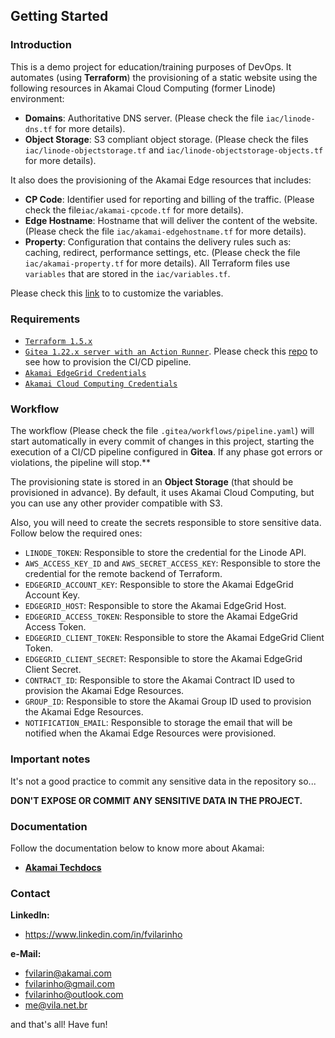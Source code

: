 Getting Started
---------------

### Introduction
This is a demo project for education/training purposes of DevOps.
It automates (using **Terraform**) the provisioning of a static website using the following resources in Akamai 
Cloud Computing (former Linode) environment:
- **Domains**: Authoritative DNS server. (Please check the file `iac/linode-dns.tf` for more details).
- **Object Storage**: S3 compliant object storage. (Please check the files `iac/linode-objectstorage.tf` and 
`iac/linode-objectstorage-objects.tf` for more details).

It also does the provisioning of the Akamai Edge resources that includes:
- **CP Code**: Identifier used for reporting and billing of the traffic. (Please check the file`iac/akamai-cpcode.tf` 
for more details).
- **Edge Hostname**: Hostname that will deliver the content of the website. (Please check the file 
`iac/akamai-edgehostname.tf` for more details).
- **Property**: Configuration that contains the delivery rules such as: caching, redirect, performance settings, etc. 
(Please check the file `iac/akamai-property.tf` for more details).
All Terraform files use `variables` that are stored in the `iac/variables.tf`. 

Please check this [link](https://developer.hashicorp.com/terraform/tutorials/configuration-language/variables) to
to customize the variables.

### Requirements
- [`Terraform 1.5.x`](https://www.terraform.io)
- [`Gitea 1.22.x server with an Action Runner`](https://about.gitea.com/). Please check this [repo](https://github.com/fvilarinho/cicdzerotohero)
to see how to provision the CI/CD pipeline.
- [`Akamai EdgeGrid Credentials`](https://techdocs.akamai.com/developer/docs/set-up-authentication-credentials)
- [`Akamai Cloud Computing Credentials`](https://techdocs.akamai.com/linode-api/reference/get-started)

### Workflow

The workflow (Please check the file `.gitea/workflows/pipeline.yaml`) will start automatically in every commit of 
changes in this project, starting the execution of a CI/CD pipeline configured in **Gitea**. If any phase got errors or 
violations, the pipeline will stop.**

The provisioning state is stored in an **Object Storage** (that should be provisioned in advance). By default, it uses 
Akamai Cloud Computing, but you can use any other provider compatible with S3.

Also, you will need to create the secrets responsible to store sensitive data. Follow below the required ones:

- `LINODE_TOKEN`: Responsible to store the credential for the Linode API.
- `AWS_ACCESS_KEY_ID` and `AWS_SECRET_ACCESS_KEY`: Responsible to store the credential for the remote backend of 
Terraform.
- `EDGEGRID_ACCOUNT_KEY`: Responsible to store the Akamai EdgeGrid Account Key.
- `EDGEGRID_HOST`: Responsible to store the Akamai EdgeGrid Host.
- `EDGEGRID_ACCESS_TOKEN`: Responsible to store the Akamai EdgeGrid Access Token.
- `EDGEGRID_CLIENT_TOKEN`: Responsible to store the Akamai EdgeGrid Client Token.
- `EDGEGRID_CLIENT_SECRET`: Responsible to store the Akamai EdgeGrid Client Secret.
- `CONTRACT_ID`: Responsible to store the Akamai Contract ID used to provision the Akamai Edge Resources.
- `GROUP_ID`: Responsible to store the Akamai Group ID used to provision the Akamai Edge Resources.
- `NOTIFICATION_EMAIL`: Responsible to storage the email that will be notified when the Akamai Edge Resources were 
provisioned. 

### Important notes
It's not a good practice to commit any sensitive data in the repository so...

**DON'T EXPOSE OR COMMIT ANY SENSITIVE DATA IN THE PROJECT.**

### Documentation

Follow the documentation below to know more about Akamai:
- [**Akamai Techdocs**](https://techdocs.akamai.com)

### Contact
**LinkedIn:**
- https://www.linkedin.com/in/fvilarinho

**e-Mail:**
- fvilarin@akamai.com
- fvilarinho@gmail.com
- fvilarinho@outlook.com
- me@vila.net.br

and that's all! Have fun!